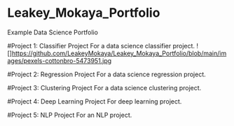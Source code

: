 # Leakey_Mokaya_Portfolio
Example Data Science Portfolio

#Project 1: Classifier Project
For a data science classifier project.
![]https://github.com/LeakeyMokaya/Leakey_Mokaya_Portfolio/blob/main/images/pexels-cottonbro-5473951.jpg

#Project 2: Regression Project
For a data science regression project.

#Project 3: Clustering Project
For a data science clustering project.

#Project 4: Deep Learning Project
For deep learning project.

#Project 5: NLP Project
For an NLP project.
